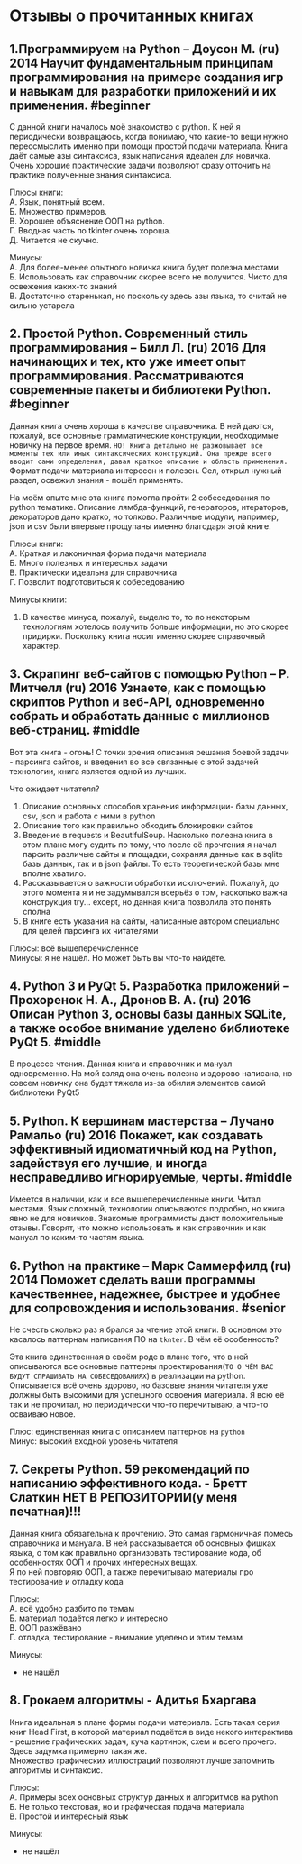 # Отзывы о прочитанных книгах

## 1.Программируем на Python – Доусон М. (ru) 2014 Научит фундаментальным принципам программирования на примере создания игр и навыкам для разработки приложений и их применения. #beginner  

С данной книги началось моё знакомство с python. К ней я периодически возвращаюсь, когда понимаю, что какие-то вещи нужно переосмыслить именно при помощи простой подачи материала. Книга даёт самые азы синтаксиса, язык написания идеален для новичка. Очень хорошие практические задачи позволяют сразу отточить на практике полученные знания синтаксиса.  

Плюсы книги:  
А. Язык, понятный всем.  
Б. Множество примеров.  
В. Хорошее объяснение ООП на python.  
Г. Вводная часть по tkinter очень хороша.  
Д. Читается не скучно.  

Минусы:  
А. Для более-менее опытного новичка книга будет полезна местами  
Б. Использовать как справочник скорее всего не получится. Чисто для освежения каких-то знаний  
В. Достаточно старенькая, но поскольку здесь азы языка, то считай не сильно устарела  


## 2. Простой Python. Современный стиль программирования – Билл Л. (ru) 2016 Для начинающих и тех, кто уже имеет опыт программирования. Рассматриваются современные пакеты и библиотеки Python. #beginner  

Данная книга очень хороша в качестве справочника. В ней даются, пожалуй, все основные грамматические конструкции, необходимые новичку на первое время. `НО! Книга детально не разжовывает все моменты тех или иных синтаксических конструкций. Она прежде всего вводит сами определения, давая краткое описание и область применения.` Формат подачи материала интересен и полезен. Сел, открыл нужный раздел, освежил знания - пошёл применять.  

На моём опыте мне эта книга помогла пройти 2 собеседования по python тематике. Описание лямбда-функций, генераторов, итераторов, декораторов дано кратко, но толково. Различные модули, например, json и csv были впервые прощупаны именно благодаря этой книге.  

Плюсы книги:  
А. Краткая и лаконичная форма подачи материала  
Б. Много полезных и интересных задачи  
В. Практически идеальна для справочника  
Г. Позволит подготовиться к собеседованию  

Минусы книги:  
1. В качестве минуса, пожалуй, выделю то, то по некоторым технологиям хотелось получить больше информации, но это скорее придирки. Поскольку книга носит именно скорее справочный характер.  


## 3. Скрапинг веб-сайтов с помощью Python – Р. Митчелл (ru) 2016 Узнаете, как с помощью скриптов Python и веб-API, одновременно собрать и обработать данные с миллионов веб-страниц. #middle  

Вот эта книга - огонь! С точки зрения описания решания боевой задачи - парсинга сайтов, и введения во все связанные с этой задачей технологии, книга является одной из лучших.  

Что ожидает читателя?  
1. Описание основных способов хранения информации- базы данных, csv, json и работа с ними в python  
2. Описание того как правильно обходить блокировки сайтов  
3. Введение в requests и BeautifulSoup. Насколько полезна книга в этом плане могу судить по тому, что после её прочтения я начал парсить различые сайты и площадки, сохраняя данные как в sqlite базы данных, так и в json файлы. То есть теоретической базы мне вполне хватило.  
4. Рассказывается о важности обработки исключений. Пожалуй, до этого момента я и не задумывался всерьёз о том, насколько важна конструкция try... except, но данная книга позволила это понять сполна  
5. В книге есть указания на сайты, написанные автором специально для целей парсинга их читателями  

Плюсы: всё вышеперечисленное  
Минусы: я не нашёл. Но может быть вы что-то найдёте.  


## 4. Python 3 и PyQt 5. Разработка приложений – Прохоренок Н. А., Дронов В. А. (ru) 2016 Описан Python 3, основы базы данных SQLite, а также особое внимание уделено библиотеке PyQt 5. #middle  

В процессе чтения. Данная книга и справочник и мануал одновременно. На мой взляд она очень полезна и здорово написана, но совсем новичку она будет тяжела из-за обилия элементов самой библиотеки PyQt5  


## 5. Python. К вершинам мастерства – Лучано Рамальо (ru) 2016 Покажет, как создавать эффективный идиоматичный код на Python, задействуя его лучшие, и иногда несправедливо игнорируемые, черты. #middle  

Имеется в наличии, как и все вышеперечисленные книги. Читал местами. Язык сложный, технологии описываются подробно, но книга явно не для новичков. Знакомые программисты дают положительные отзывы. Говорят, что можно использовать и как справочник и как мануал по каким-то частям языка.  


## 6. Python на практике – Марк Саммерфилд (ru) 2014 Поможет сделать ваши программы качественнее, надежнее, быстрее и удобнее для сопровождения и использования. #senior  

Не счесть сколько раз я брался за чтение этой книги. В основном это касалось паттернам написания ПО на `tknter`. В чём её особенность?  

Эта книга единственная в своём роде в плане того, что в ней описываются все основные паттерны проектирования(`ТО О ЧЁМ ВАС БУДУТ СПРАШИВАТЬ НА СОБЕСЕДОВАНИЯХ`) в реализации на python. Описывается всё очень здорово, но базовые знания читателя уже должны быть высокими для успешного освоения материала. Я всю её так и не прочитал, но периодически что-то перечитываю, а что-то осваиваю новое.  

Плюс: единственная книга с описанием паттернов на `python`  
Минус: высокий входной уровень читателя  


## 7. Секреты Python. 59 рекомендаций по написанию эффективного кода. - Бретт Слаткин НЕТ В РЕПОЗИТОРИИ(у меня печатная)!!!  

Данная книга обязательна к прочтению. Это самая гармоничная помесь справочника и мануала. В ней рассказывается об основных фишках языка, о том как правильно организовать тестирование кода, об особенностях ООП и прочих интересных вещах.  
Я по ней повторяю ООП, а также перечитываю материалы про тестирование и отладку кода  

Плюсы:  
А. всё удобно разбито по темам  
Б. материал подаётся легко и интересно  
В. ООП разжёвано  
Г. отладка, тестирование - внимание уделено и этим темам  

Минусы:  
* не нашёл  


## 8. Грокаем алгоритмы - Адитья Бхаргава  

Книга идеальная в плане формы подачи материала. Есть такая серия книг Head First, в которой материал подаётся в виде некого интерактива - решение графических задач, куча картинок, схем и всего прочего. Здесь задумка примерно такая же.  
Множество графических иллюстраций позволяют лучше запомнить алгоритмы и синтаксис.  

Плюсы:  
А. Примеры всех основных структур данных и алгоритмов на python  
Б. Не только текстовая, но и графическая подача материала  
В. Простой и интересный язык  

Минусы:  
* не нашёл 
